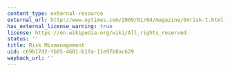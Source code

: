 ```yaml
---
content_type: external-resource
external_url: http://www.nytimes.com/2009/01/04/magazine/04risk-t.html?_r=1
has_external_license_warning: true
license: https://en.wikipedia.org/wiki/All_rights_reserved
status: ''
title: Risk Mismanagement
uid: c69b17d2-fb05-4601-b1fa-11e97b8ac629
wayback_url: ''
---
```

